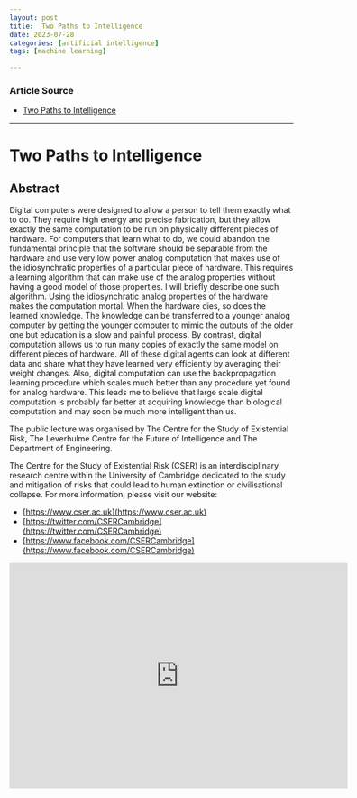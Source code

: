 ```yaml
---
layout: post
title:  Two Paths to Intelligence
date: 2023-07-28
categories: [artificial intelligence]
tags: [machine learning]

---
```


### Article Source

* [ Two Paths to Intelligence](https://www.youtube.com/watch?v=rGgGOccMEiY)

---

#  Two Paths to Intelligence


## Abstract

Digital computers were designed to allow a person to tell them exactly what to do. They require high energy and precise fabrication, but they allow exactly the same computation to be run on physically different pieces of hardware. For computers that learn what to do, we could abandon the fundamental principle that the software should be separable from the hardware and use very low power analog computation that makes use of the idiosynchratic properties of a particular piece of hardware.  This requires a learning algorithm that can make use of the analog properties without having a good model of those properties. I will briefly describe one such algorithm.  Using the idiosynchratic analog properties of the hardware makes the computation mortal. When the hardware dies, so does the learned knowledge.  The knowledge can be transferred to a younger analog computer by getting the younger computer to mimic the outputs of the older one but education is a slow and painful process. 
By contrast, digital computation allows us to run many copies of exactly the same model on different pieces of hardware.  All of these digital agents can look at different data and share what they have learned very efficiently by averaging their weight changes. Also, digital computation can use the backpropagation learning procedure which scales much better than any procedure yet found for analog hardware. This leads me to believe that large scale digital computation is probably far better at acquiring knowledge than biological computation and may soon be much more intelligent than us.

The public lecture was organised by The Centre for the Study of Existential Risk, The Leverhulme Centre for the Future of Intelligence and The Department of Engineering. 

The Centre for the Study of Existential Risk (CSER) is an interdisciplinary research centre within the University of Cambridge dedicated to the study and mitigation of risks that could lead to human extinction or civilisational collapse. For more information, please visit our website: 

* [https://www.cser.ac.uk](https://www.cser.ac.uk) 
* [https://twitter.com/CSERCambridge](https://twitter.com/CSERCambridge) 
* [https://www.facebook.com/CSERCambridge](https://www.facebook.com/CSERCambridge)


<iframe width="600" height="400" src="https://www.youtube.com/embed/rGgGOccMEiY" title="YouTube video player" frameborder="0" allow="accelerometer; autoplay; clipboard-write; encrypted-media; gyroscope; picture-in-picture; web-share" allowfullscreen></iframe>